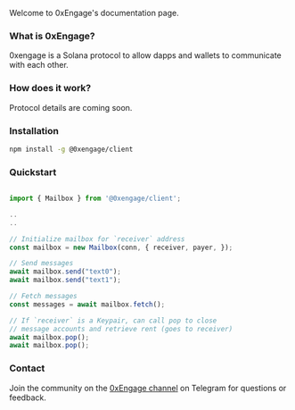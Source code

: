 Welcome to 0xEngage's documentation page.

### What is 0xEngage?
0xengage is a Solana protocol to allow dapps and wallets to communicate with each other.

### How does it work?
Protocol details are coming soon.

### Installation


```bash
npm install -g @0xengage/client
```

### Quickstart


```typescript

import { Mailbox } from '@0xengage/client';

..
..

// Initialize mailbox for `receiver` address
const mailbox = new Mailbox(conn, { receiver, payer, });

// Send messages
await mailbox.send("text0");
await mailbox.send("text1");

// Fetch messages
const messages = await mailbox.fetch();

// If `receiver` is a Keypair, can call pop to close
// message accounts and retrieve rent (goes to receiver)
await mailbox.pop();
await mailbox.pop();
```

### Contact
Join the community on the [0xEngage channel](https://t.me/+3AfFvzKT5QswYWZh) on Telegram for questions or feedback.
